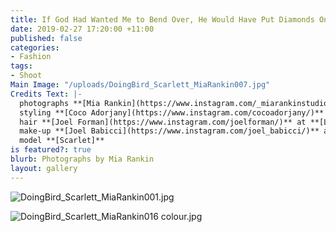 ```yaml
---
title: If God Had Wanted Me to Bend Over, He Would Have Put Diamonds On The Floor
date: 2019-02-27 17:20:00 +11:00
published: false
categories:
- Fashion
tags:
- Shoot
Main Image: "/uploads/DoingBird_Scarlett_MiaRankin007.jpg"
Credits Text: |-
  photographs **[Mia Rankin](https://www.instagram.com/_miarankinstudio/)** at [Work Agency](https://www.instagram.com/workagency/)**
  styling **[Coco Adorjany](https://www.instagram.com/cocoadorjany/)**
  hair **[Joel Forman](https://www.instagram.com/joelforman/)** at **[Lion Artist Management](https://www.instagram.com/lionartistmanagement/)**
  make-up **[Joel Babicci](https://www.instagram.com/joel_babicci/)** at **[Work Agency](https://www.instagram.com/workagency/)**
  model **[Scarlet]**
is featured?: true
blurb: Photographs by Mia Rankin
layout: gallery
---
```


![DoingBird_Scarlett_MiaRankin001.jpg](/uploads/DoingBird_Scarlett_MiaRankin001.jpg)

![DoingBird_Scarlett_MiaRankin016 colour.jpg](/uploads/DoingBird_Scarlett_MiaRankin016%20colour.jpg)


